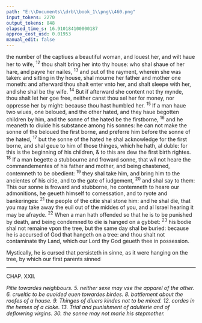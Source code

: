 ```yaml
---
path: "E:\\Documents\\drb\\book_1\\png\\460.png"
input_tokens: 2270
output_tokens: 848
elapsed_time_s: 16.910184100000187
approx_cost_usd: 0.01953
manual_edit: false
---
```

the number of the captiues a beautiful woman, and louest
her, and wilt haue her to wife, <sup>12</sup> thou shalt bring her into
thy house: who shal shaue of her hare, and payre her nailes,
<sup>13</sup> and put of the rayment, wherein she was taken: and sitting
in thy house, shal mourne her father and mother one moneth:
and afterward thou shalt enter vnto her, and shalt sleepe
with her, and she shal be thy wife. <sup>14</sup> But if afterward she
content not thy mynde, thou shalt let her goe free, neither
canst thou sel her for money, nor oppresse her by might: because thou hast humbled her. <sup>15</sup> If a man haue two wiues,
one beloued, and the other hated, and they haue begotten
children by him, and the sonne of the hated be the firstborne,
<sup>16</sup> and he meaneth to diuide his substance among his sonnes:
he can not make the sonne of the beloued the first borne, and
preferre him before the sonne of the hated, <sup>17</sup> but the sonne
of the hated he shal acknowledge for the first borne, and
shal geue to him of those thinges, which he hath, al duble:
for this is the beginning of his children, & to this are dew the
first birth rightes. <sup>18</sup> If a man begette a stubbourne and froward sonne, that wil not heare the commandementes of his
father and mother, and being chastened, contemneth to be
obedient: <sup>19</sup> they shal take him, and bring him to the ancientes of his citie, and to the gate of iudgement, <sup>20</sup> and
shal say to them: This our sonne is froward and stubborne,
he contemneth to heare our admonitions, he geueth himself
to comessation, and to ryote and bankeringes: <sup>21</sup> the people
of the citie shal stone him: and he shal die, that you may
take away the euil out of the middes of you, and al Israel
hearing it may be afrayde. <sup>22</sup> When a man hath offended so
that he is to be punished by death, and being condemned to
die is hanged on a gybbet: <sup>23</sup> his bodie shal not remaine vpon
the tree, but the same day shal be buried: because he is accursed of God that hangeth on a tree: and thou shalt not
contaminate thy Land, which our Lord thy God geueth thee
in possession.

<aside>Mystically, he is cursed that persisteth in sinne, as it were hanging on the tree, by which our first parents sinned</aside>

<hr>

CHAP. XXII.

*Pitie towardes neighbours. 5. neither sexe may vse the apparel of the other.
6. crueltic to be auoided euen towardes birdes. 8. battlement about the roofes
of a house. 9. Thinges of diuers kindes not to be mixed. 12. cordes in the
hemes of a cloke. 13. Trial and punishment of adulterie and of deflowring
virgins. 30. the sonne may not marie his stepmother.*